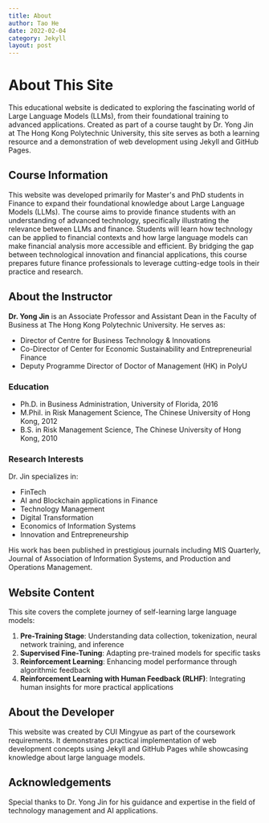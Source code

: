 ```yaml
---
title: About
author: Tao He
date: 2022-02-04
category: Jekyll
layout: post
---
```


# About This Site

This educational website is dedicated to exploring the fascinating world of Large Language Models (LLMs), from their foundational training to advanced applications. Created as part of a course taught by Dr. Yong Jin at The Hong Kong Polytechnic University, this site serves as both a learning resource and a demonstration of web development using Jekyll and GitHub Pages.

## Course Information

This website was developed primarily for Master's and PhD students in Finance to expand their foundational knowledge about Large Language Models (LLMs). The course aims to provide finance students with an understanding of advanced technology, specifically illustrating the relevance between LLMs and finance. Students will learn how technology can be applied to financial contexts and how large language models can make financial analysis more accessible and efficient. By bridging the gap between technological innovation and financial applications, this course prepares future finance professionals to leverage cutting-edge tools in their practice and research.

## About the Instructor

**Dr. Yong Jin** is an Associate Professor and Assistant Dean in the Faculty of Business at The Hong Kong Polytechnic University. He serves as:
- Director of Centre for Business Technology & Innovations
- Co-Director of Center for Economic Sustainability and Entrepreneurial Finance
- Deputy Programme Director of Doctor of Management (HK) in PolyU

### Education
- Ph.D. in Business Administration, University of Florida, 2016
- M.Phil. in Risk Management Science, The Chinese University of Hong Kong, 2012
- B.S. in Risk Management Science, The Chinese University of Hong Kong, 2010

### Research Interests
Dr. Jin specializes in:
- FinTech
- AI and Blockchain applications in Finance
- Technology Management
- Digital Transformation
- Economics of Information Systems
- Innovation and Entrepreneurship

His work has been published in prestigious journals including MIS Quarterly, Journal of Association of Information Systems, and Production and Operations Management.

## Website Content

This site covers the complete journey of self-learning large language models:

1. **Pre-Training Stage**: Understanding data collection, tokenization, neural network training, and inference
2. **Supervised Fine-Tuning**: Adapting pre-trained models for specific tasks
3. **Reinforcement Learning**: Enhancing model performance through algorithmic feedback
4. **Reinforcement Learning with Human Feedback (RLHF)**: Integrating human insights for more practical applications

## About the Developer

This website was created by CUI Mingyue as part of the coursework requirements. It demonstrates practical implementation of web development concepts using Jekyll and GitHub Pages while showcasing knowledge about large language models.

## Acknowledgements

Special thanks to Dr. Yong Jin for his guidance and expertise in the field of technology management and AI applications.

